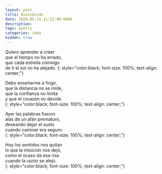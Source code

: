 ```yaml
---
layout: post
title: Bienvenido
date: 2020-05-14 11:12:00-0400
description: 
tags: poetry
categories: idea
hidden: true
---
```


Quiero aprender a creer  
que el tiempo no ha errado,  
que cada estrella conmigo  
de ti el sol no ha alejado.
{: style="color:black; font-size: 100%; text-align: center;"} 


Debo enseñarme a fingir,    
que la distancia no se mide,  
que la confianza no limita  
y que el corazón no decide.   
{: style="color:black; font-size: 100%; text-align: center;"} 

Ayer las palabras fueron   
alas de un afán prematuro,   
deseando dejar el suelo  
cuando caminar era seguro.  
{: style="color:black; font-size: 100%; text-align: center;"} 

Hoy los sentidos nos quitan  
lo que la intuición nos dejó,  
como el ocaso de esa risa  
cuando la razón se alejó.  
{: style="color:black; font-size: 100%; text-align: center;"} 

